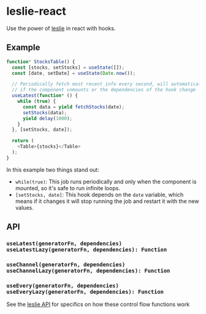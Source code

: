 # leslie-react

Use the power of [leslie](https://www.npmjs.com/package/leslie) in react with hooks.

## Example

```js
function* StocksTable() {
  const [stocks, setStocks] = useState([]);
  const [date, setDate] = useState(Date.now());

  // Periodically fetch most recent info every second, will automatically cancel
  // if the component unmounts or the dependencies of the hook change
  useLatest(function* () {
    while (true) {
      const data = yield fetchStocks(date);
      setStocks(data);
      yield delay(1000);
    }
  }, [setStocks, date]);

  return (
    <Table>{stocks}</Table>
  );
}
```

In this example two things stand out:

* `while(true)`: This job runs periodically and only when the component is mounted, so it's safe to run infinite loops.
* `[setStocks, date]`: This hook depends on the `date` variable, which means if it changes it will stop running the job and restart it with the new values.

## API

### `useLatest(generatorFn, dependencies)` `useLatestLazy(generatorFn, dependencies): Function`

### `useChannel(generatorFn, dependencies)` `useChannelLazy(generatorFn, dependencies): Function`

### `useEvery(generatorFn, dependencies)` `useEveryLazy(generatorFn, dependencies): Function`

See the [leslie API](https://www.npmjs.com/package/leslie#api) for specifics on how these control flow functions work
